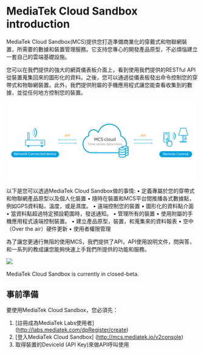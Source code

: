# **MediaTek Cloud Sandbox introduction**

MediaTek Cloud Sandbox(MCS)提供您打造準備商業化的穿戴式和物聯網裝置，所需要的數據和裝置管理服務。它支持您專心的開發產品原型，不必煩惱建立一套自己的雲端基礎設施。

您可以在我們提供的強大的網頁儀表板介面上，看到使用我們提供的RESTful API從裝置蒐集回來的圖形化的資料。之後，您可以通過從儀表板發出命令控制您的穿帶式和物聯網裝置。此外，我們提供附屬的手機應用程式讓您能查看收集到的數據，並從任何地方控制您的裝置。

![](https://github.com/Mediatek-Cloud/mcs-resources/blob/master/content/zh-TW/images/content01.jpg)

以下是您可以透過MediaTek Cloud Sandbox做的事情:
•	定義專屬於您的穿帶式和物聯網產品原型以及個人化裝置
•	隨時在裝置和MCS平台間推播各式數據點，例如GPS資料點，溫度，或是濕度。
•	遠端控制您的裝置
•	圖形化的資料點介面
•	當資料點超過特定預設範圍時，發送通知。
•	管理所有的裝置
•	使用附屬的手機應用程式遠端控制裝置。
•	建立產品原型，裝置，和蒐集來的資料報表
•	空中（Over the air）硬件更新
•	使用者權限管理


為了讓您更通行無阻的使用MCS，我們提供了API，API使用說明文件，問與答，和一系列的教成讓您能夠快速上手我們所提供的功能和服務。


![](https://github.com/Mediatek-Cloud/mcs-resources/blob/master/content/zh-TW/images/content02.jpg)



MediaTek Cloud Sandbox is currently in closed-beta.




## **事前準備**
要使用MediaTek Cloud Sandbox，您必須先：
1. [註冊成為MediaTek Labs使用者] (http://labs.mediatek.com/dpRegister/create)
2. [登入MediaTek Cloud Sandbox] (http://mcs.mediatek.io/v2console)
3. 取得裝置的DeviceId (API Key)來做API呼叫使用
